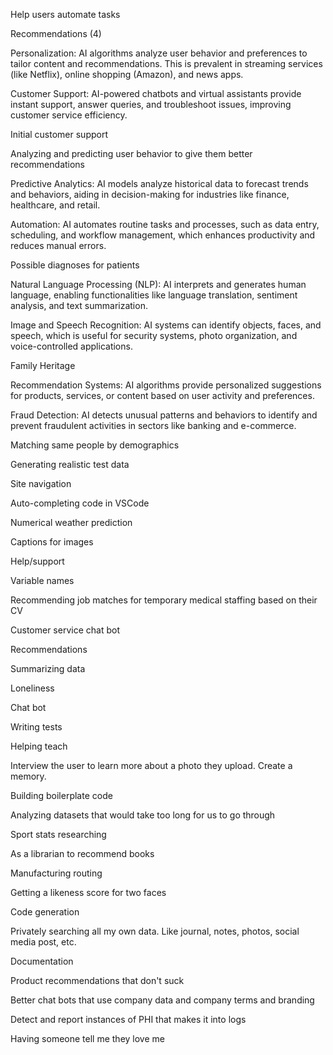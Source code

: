 Help users automate tasks

Recommendations (4)

Personalization: AI algorithms analyze user behavior and preferences to tailor content and recommendations. This is prevalent in streaming services (like Netflix), online shopping (Amazon), and news apps.

Customer Support: AI-powered chatbots and virtual assistants provide instant support, answer queries, and troubleshoot issues, improving customer service efficiency.

Initial customer support

Analyzing and predicting user behavior to give them better recommendations

Predictive Analytics: AI models analyze historical data to forecast trends and behaviors, aiding in decision-making for industries like finance, healthcare, and retail.

Automation: AI automates routine tasks and processes, such as data entry, scheduling, and workflow management, which enhances productivity and reduces manual errors.

Possible diagnoses for patients

Natural Language Processing (NLP): AI interprets and generates human language, enabling functionalities like language translation, sentiment analysis, and text summarization.

Image and Speech Recognition: AI systems can identify objects, faces, and speech, which is useful for security systems, photo organization, and voice-controlled applications.

Family Heritage

Recommendation Systems: AI algorithms provide personalized suggestions for products, services, or content based on user activity and preferences.

Fraud Detection: AI detects unusual patterns and behaviors to identify and prevent fraudulent activities in sectors like banking and e-commerce.

Matching same people by demographics

Generating realistic test data

Site navigation

Auto-completing code in VSCode

Numerical weather prediction

Captions for images

Help/support

Variable names

Recommending job matches for temporary medical staffing based on their CV

Customer service chat bot

Recommendations

Summarizing data

Loneliness

Chat bot

Writing tests

Helping teach

Interview the user to learn more about a photo they upload. Create a memory.

Building boilerplate code

Analyzing datasets that would take too long for us to go through

Sport stats researching

As a librarian to recommend books

Manufacturing routing

Getting a likeness score for two faces

Code generation

Privately searching all my own data. Like journal, notes, photos, social media post, etc.

Documentation

Product recommendations that don't suck

Better chat bots that use company data and company terms and branding

Detect and report instances of PHI that makes it into logs

Having someone tell me they love me
